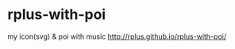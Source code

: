 rplus-with-poi
==============
my icon(svg) & poi with music
<http://rplus.github.io/rplus-with-poi/>